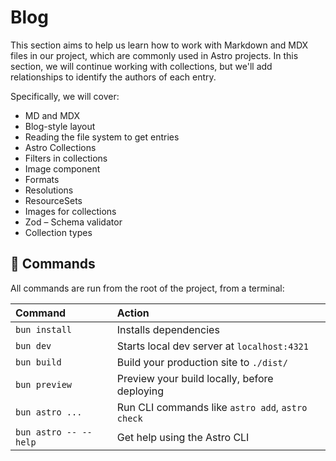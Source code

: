 # Blog

This section aims to help us learn how to work with Markdown and MDX files in our project, which are commonly used in Astro projects. In this section, we will continue working with collections, but we'll add relationships to identify the authors of each entry.

Specifically, we will cover:

-   MD and MDX
-   Blog-style layout
-   Reading the file system to get entries
-   Astro Collections
-   Filters in collections
-   Image component
-   Formats
-   Resolutions
-   ResourceSets
-   Images for collections
-   Zod – Schema validator
-   Collection types

## 🧞 Commands

All commands are run from the root of the project, from a terminal:

| Command                   | Action                                           |
| :------------------------ | :----------------------------------------------- |
| `bun install`             | Installs dependencies                            |
| `bun dev`                 | Starts local dev server at `localhost:4321`      |
| `bun build`               | Build your production site to `./dist/`          |
| `bun preview`             | Preview your build locally, before deploying     |
| `bun astro ...`           | Run CLI commands like `astro add`, `astro check` |
| `bun astro -- --help`     | Get help using the Astro CLI                     |
